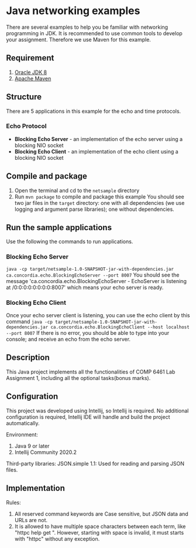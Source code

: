 # Java networking examples

There are several examples to help you be familiar with networking programming in JDK. It is recommended to use common tools to develop your assignment. Therefore we use Maven for this example.

## Requirement
1. [Oracle JDK 8](http://www.oracle.com/technetwork/java/javase/downloads/jdk8-downloads-2133151.html)
2. [Apache Maven](https://maven.apache.org/) 

## Structure
There are 5 applications in this example for the echo and time protocols.

### Echo Protocol
- **Blocking Echo Server** - an implementation of the echo server using a blocking NIO socket
- **Blocking Echo Client** - an implementation of the echo client using a blocking NIO socket

## Compile and package
1. Open the terminal and cd to the `netsample` directory
2. Run `mvn package` to compile and package this example
You should see two jar files in the `target` directory: one with all dependencies (we use logging and argument parse libraries); one without dependencies.

## Run the sample applications
Use the following the commands to run applications.

### Blocking Echo Server
`java -cp target/netsample-1.0-SNAPSHOT-jar-with-dependencies.jar ca.concordia.echo.BlockingEchoServer --port 8007`
You should see the message 'ca.concordia.echo.BlockingEchoServer - EchoServer is listening at /0:0:0:0:0:0:0:0:8007' which means your echo server is ready.

### Blocking Echo Client
Once your echo server client is listening, you can use the echo client by this command
`java -cp target/netsample-1.0-SNAPSHOT-jar-with-dependencies.jar ca.concordia.echo.BlockingEchoClient --host localhost --port 8007`
If there is no error, you should be able to type into your console; and receive an echo from the echo server.


## Description
This Java project implements all the functionalities of COMP 6461 Lab Assignment 1, including all the optional tasks(bonus marks). 


## Configuration
This project was developed using Intellij, so Intellij is required. No additional configuration is required, Intellij IDE will handle and build the project automatically. 

Environment:
1. Java 9 or later
2. Intellij Community 2020.2

Third-party libraries: JSON.simple 1.1: Used for reading and parsing JSON files. 


## Implementation
Rules:
1. All reserved command keywords are Case sensitive, but JSON data and URLs are not.
2. It is allowed to have multiple space characters between each term, like "httpc  help   get ". However, starting with space is invalid, it must starts with "httpc" without any exception.
